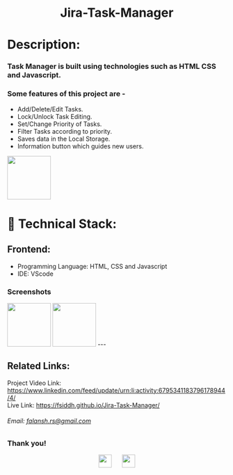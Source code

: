 <h1 align="center">
  Jira-Task-Manager
</h1>

# Description:

### Task Manager is built using technologies such as HTML CSS and Javascript.
### Some features of this project are -
- Add/Delete/Edit Tasks.
- Lock/Unlock Task Editing.
- Set/Change Priority of Tasks.
- Filter Tasks according to priority.
- Saves data in the Local Storage.
- Information button which guides new users.

<img src="https://user-images.githubusercontent.com/example.png" height="100px" width="100px" >

# 🚀 Technical Stack:

## Frontend:
- Programming Language: HTML, CSS and Javascript
- IDE: VScode


### Screenshots
<img src="https://user-images.githubusercontent.com/example.png" height="100px" width="100px"   > 
<img src="https://user-images.githubusercontent.com/5example.png" height="100px" width="100px"  >
---

## Related Links:
Project Video Link: https://www.linkedin.com/feed/update/urn:li:activity:6795341183796178944/4/ <br />
Live Link: https://fsiddh.github.io/Jira-Task-Manager/

###### Email: falansh.rs@gmail.com

### Thank you!
<p align ="center">
  <a href="https://www.linkedin.com/in/falansh-siddh/" target="_blank"><img src="https://cdn.jsdelivr.net/npm/simple-icons@3.0.1/icons/linkedin.svg" style="background-color:white;" height="30"      width="30"></a>
  &nbsp;&nbsp;&nbsp;&nbsp;
  <a href="Soon" target="_blank"><img src="https://cdn.jsdelivr.net/npm/simple-icons@3.0.1/icons/twitter.svg" height="30" width="30"></a>
</p>

